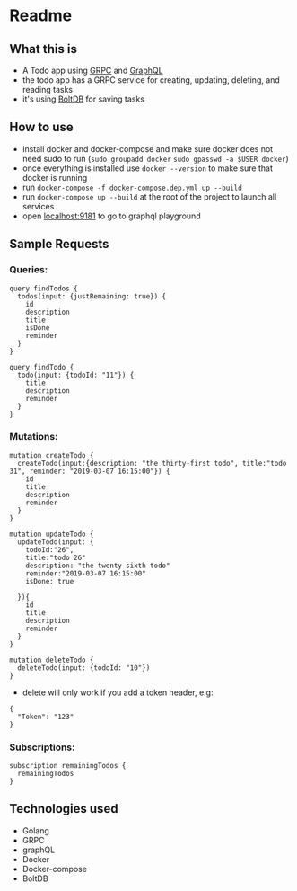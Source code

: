 # Readme

## What this is
- A Todo app using [GRPC](https://github.com/grpc/grpc-go) and [GraphQL](https://github.com/99designs/gqlgen)
- the todo app has a GRPC service for creating, updating, deleting, and reading tasks
- it's using [BoltDB](https://github.com/boltdb/bolt) for saving tasks

## How to use
- install docker and docker-compose and make sure docker does not need sudo to run (`sudo groupadd docker` `sudo gpasswd -a $USER docker`)
- once everything is installed use `docker --version` to make sure that docker is running
- run `docker-compose -f docker-compose.dep.yml up --build`
- run `docker-compose up --build` at the root of the project to launch all services
- open [localhost:9181](http://localhost:9181) to go to graphql playground

## Sample Requests
### Queries:
```
query findTodos {
  todos(input: {justRemaining: true}) {
    id
    description
    title
    isDone
    reminder
  }
}
```
```
query findTodo {
  todo(input: {todoId: "11"}) {
    title
    description
    reminder
  }
}
```
### Mutations:
```
mutation createTodo {
  createTodo(input:{description: "the thirty-first todo", title:"todo 31", reminder: "2019-03-07 16:15:00"}) {
    id
    title
    description
    reminder
  }
}
```
```
mutation updateTodo {
  updateTodo(input: {
  	todoId:"26",
  	title:"todo 26"
  	description: "the twenty-sixth todo"
   	reminder:"2019-03-07 16:15:00"
    isDone: true

  }){
    id
    title
    description
    reminder
  }
}
```
```
mutation deleteTodo {
  deleteTodo(input: {todoId: "10"})
}
```
- delete will only work if you add a token header, e.g:
```
{
  "Token": "123"
}
```
### Subscriptions:
```
subscription remainingTodos {
  remainingTodos
}
```
## Technologies used
- Golang
- GRPC
- graphQL
- Docker
- Docker-compose
- BoltDB
